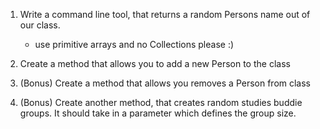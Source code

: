 1. Write a command line tool, that returns a random Persons name out of our class.
   - use primitive arrays and no Collections please :)

2. Create a method that allows you to add a new Person to the class
3. (Bonus) Create a method that allows you removes a Person from class
4. (Bonus) Create another method, that creates random studies buddie groups. It should take in a parameter which defines the group size.  